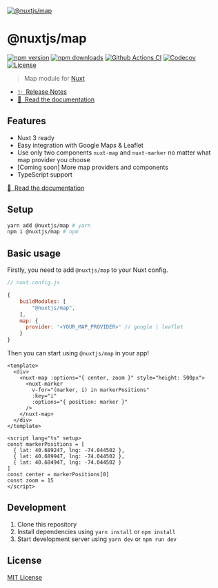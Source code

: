 [![@nuxtjs/map](https://map.nuxtjs.org/preview.png)](https://map.nuxtjs.org)

# @nuxtjs/map

[![npm version][npm-version-src]][npm-version-href]
[![npm downloads][npm-downloads-src]][npm-downloads-href]
[![Github Actions CI][github-actions-ci-src]][github-actions-ci-href]
[![Codecov][codecov-src]][codecov-href]
[![License][license-src]][license-href]

> Map module for [Nuxt](https://v3.nuxtjs.org)

- [✨ &nbsp;Release Notes](https://github.com/nuxt-community/map-module/releases)
- [📖 &nbsp;Read the documentation](https://map.nuxtjs.org)

## Features

- Nuxt 3 ready
- Easy integration with Google Maps & Leaflet
- Use only two components `nuxt-map` and `nuxt-marker` no matter what map provider you choose
- [Coming soon] More map providers and components
- TypeScript support

[📖 &nbsp;Read the documentation](https://map.nuxtjs.org)

## Setup

```sh
yarn add @nuxtjs/map # yarn
npm i @nuxtjs/map # npm
```

## Basic usage

Firstly, you need to add `@nuxtjs/map` to your Nuxt config.

```javascript
// nuxt.config.js

{
    buildModules: [
        "@nuxtjs/map",
    ],
    map: {
      provider: '<YOUR_MAP_PROVIDER>' // google | leaflet
    }
}
```

Then you can start using `@nuxtjs/map` in your app!

```vue
<template>
  <div>
    <nuxt-map :options="{ center, zoom }" style="height: 500px">
      <nuxt-marker
        v-for="(marker, i) in markerPositions"
        :key="i"
        :options="{ position: marker }"
      />
    </nuxt-map>
  </div>
</template>

<script lang="ts" setup>
const markerPositions = [
  { lat: 40.689247, lng: -74.044502 },
  { lat: 40.689947, lng: -74.044502 },
  { lat: 40.684947, lng: -74.044502 }
]
const center = markerPositions[0]
const zoom = 15
</script>
```

## Development

1. Clone this repository
2. Install dependencies using `yarn install` or `npm install`
3. Start development server using `yarn dev` or `npm run dev`

## License

[MIT License](./LICENSE)

<!-- Badges -->

[npm-version-src]: https://img.shields.io/npm/v/@nuxtjs/map/latest.svg
[npm-version-href]: https://npmjs.com/package/@nuxtjs/map
[npm-downloads-src]: https://img.shields.io/npm/dt/@nuxtjs/map.svg
[npm-downloads-href]: https://npmjs.com/package/@nuxtjs/map
[github-actions-ci-src]: https://github.com/nuxt-modules/map-module/actions/workflows/ci.yml/badge.svg
[github-actions-ci-href]: https://github.com/nuxt-community/map-module/actions?query=workflow%3Aci
[codecov-src]: https://img.shields.io/codecov/c/github/nuxt-community/map-module.svg
[codecov-href]: https://codecov.io/gh/nuxt-community/map-module
[license-src]: https://img.shields.io/npm/l/@nuxtjs/map.svg
[license-href]: https://npmjs.com/package/@nuxtjs/map
